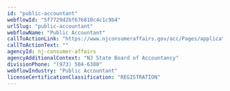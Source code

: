 ```yaml
---
id: "public-accountant"
webflowId: "5f7729d2bf676810c4c1c9b4"
urlSlug: "public-accountant"
webflowName: "Public Accountant"
callToActionLink: "https://www.njconsumeraffairs.gov/acc/Pages/applications3.aspx"
callToActionText: ""
agencyId: nj-consumer-affairs
agencyAdditionalContext: "NJ State Board of Accountancy"
divisionPhone: "(973) 504-6380"
webflowIndustry: "Public Accountant"
licenseCertificationClassification: "REGISTRATION"
---
```

